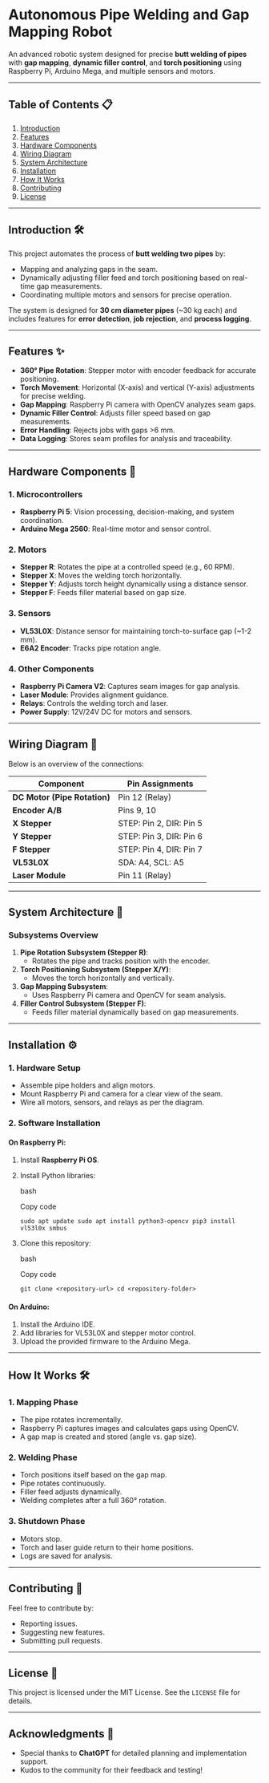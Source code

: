 **Autonomous Pipe Welding and Gap Mapping Robot**
=================================================

An advanced robotic system designed for precise **butt welding of pipes** with **gap mapping**, **dynamic filler control**, and **torch positioning** using Raspberry Pi, Arduino Mega, and multiple sensors and motors.

* * * * *

**Table of Contents** 📋
------------------------

1.  [Introduction](#introduction)
2.  [Features](#features)
3.  [Hardware Components](#hardware-components)
4.  [Wiring Diagram](#wiring-diagram)
5.  [System Architecture](#system-architecture)
6.  [Installation](#installation)
7.  [How It Works](#how-it-works)
8.  [Contributing](#contributing)
9.  [License](#license)

* * * * *

**Introduction** 🛠️
--------------------

This project automates the process of **butt welding two pipes** by:

-   Mapping and analyzing gaps in the seam.
-   Dynamically adjusting filler feed and torch positioning based on real-time gap measurements.
-   Coordinating multiple motors and sensors for precise operation.

The system is designed for **30 cm diameter pipes** (~30 kg each) and includes features for **error detection**, **job rejection**, and **process logging**.

* * * * *

**Features** ✨
--------------

-   **360° Pipe Rotation**: Stepper motor with encoder feedback for accurate positioning.
-   **Torch Movement**: Horizontal (X-axis) and vertical (Y-axis) adjustments for precise welding.
-   **Gap Mapping**: Raspberry Pi camera with OpenCV analyzes seam gaps.
-   **Dynamic Filler Control**: Adjusts filler speed based on gap measurements.
-   **Error Handling**: Rejects jobs with gaps >6 mm.
-   **Data Logging**: Stores seam profiles for analysis and traceability.

* * * * *

**Hardware Components** 🧩
--------------------------

### 1\. **Microcontrollers**

-   **Raspberry Pi 5**: Vision processing, decision-making, and system coordination.
-   **Arduino Mega 2560**: Real-time motor and sensor control.

### 2\. **Motors**

-   **Stepper R**: Rotates the pipe at a controlled speed (e.g., 60 RPM).
-   **Stepper X**: Moves the welding torch horizontally.
-   **Stepper Y**: Adjusts torch height dynamically using a distance sensor.
-   **Stepper F**: Feeds filler material based on gap size.

### 3\. **Sensors**

-   **VL53L0X**: Distance sensor for maintaining torch-to-surface gap (~1-2 mm).
-   **E6A2 Encoder**: Tracks pipe rotation angle.

### 4\. **Other Components**

-   **Raspberry Pi Camera V2**: Captures seam images for gap analysis.
-   **Laser Module**: Provides alignment guidance.
-   **Relays**: Controls the welding torch and laser.
-   **Power Supply**: 12V/24V DC for motors and sensors.

* * * * *

**Wiring Diagram** 🔌
---------------------

Below is an overview of the connections:

| Component | Pin Assignments |
| --- | --- |
| **DC Motor (Pipe Rotation)** | Pin 12 (Relay) |
| **Encoder A/B** | Pins 9, 10 |
| **X Stepper** | STEP: Pin 2, DIR: Pin 5 |
| **Y Stepper** | STEP: Pin 3, DIR: Pin 6 |
| **F Stepper** | STEP: Pin 4, DIR: Pin 7 |
| **VL53L0X** | SDA: A4, SCL: A5 |
| **Laser Module** | Pin 11 (Relay) |

* * * * *

**System Architecture** 🧠
--------------------------

### **Subsystems Overview**

1.  **Pipe Rotation Subsystem (Stepper R)**:
    -   Rotates the pipe and tracks position with the encoder.
2.  **Torch Positioning Subsystem (Stepper X/Y)**:
    -   Moves the torch horizontally and vertically.
3.  **Gap Mapping Subsystem**:
    -   Uses Raspberry Pi camera and OpenCV for seam analysis.
4.  **Filler Control Subsystem (Stepper F)**:
    -   Feeds filler material dynamically based on gap measurements.

* * * * *

**Installation** ⚙️
-------------------

### **1\. Hardware Setup**

-   Assemble pipe holders and align motors.
-   Mount Raspberry Pi and camera for a clear view of the seam.
-   Wire all motors, sensors, and relays as per the diagram.

### **2\. Software Installation**

#### On Raspberry Pi:

1.  Install **Raspberry Pi OS**.
2.  Install Python libraries:

    bash

    Copy code

    `sudo apt update
    sudo apt install python3-opencv
    pip3 install vl53l0x smbus`

3.  Clone this repository:

    bash

    Copy code

    `git clone <repository-url>
    cd <repository-folder>`

#### On Arduino:

1.  Install the Arduino IDE.
2.  Add libraries for VL53L0X and stepper motor control.
3.  Upload the provided firmware to the Arduino Mega.

* * * * *

**How It Works** 🛠️
--------------------

### **1\. Mapping Phase**

-   The pipe rotates incrementally.
-   Raspberry Pi captures images and calculates gaps using OpenCV.
-   A gap map is created and stored (angle vs. gap size).

### **2\. Welding Phase**

-   Torch positions itself based on the gap map.
-   Pipe rotates continuously.
-   Filler feed adjusts dynamically.
-   Welding completes after a full 360° rotation.

### **3\. Shutdown Phase**

-   Motors stop.
-   Torch and laser guide return to their home positions.
-   Logs are saved for analysis.

* * * * *

**Contributing** 🤝
-------------------

Feel free to contribute by:

-   Reporting issues.
-   Suggesting new features.
-   Submitting pull requests.

* * * * *

**License** 📜
--------------

This project is licensed under the MIT License. See the `LICENSE` file for details.

* * * * *

**Acknowledgments** 🙏
----------------------

-   Special thanks to **ChatGPT** for detailed planning and implementation support.
-   Kudos to the community for their feedback and testing!